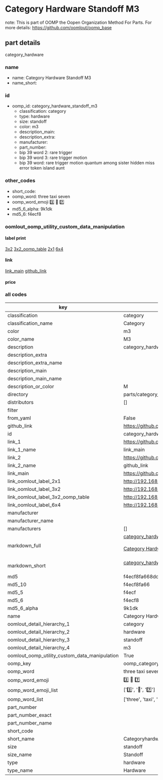 # Category Hardware Standoff M3  

note: This is part of OOMP the Oopen Organization Method For Parts. For more details: https://github.com/oomlout/oomp_base

##  part details



category_hardware

### name
* name: Category Hardware Standoff M3
* name_short: 
### id
* oomp_id: category_hardware_standoff_m3
  * classification: category
  * type: hardware
  * size: standoff
  * color: m3
  * description_main: 
  * description_extra: 
  * manufacturer: 
  * part_number: 
  * bip 39 word 2: rare trigger
  * bip 39 word 3: rare trigger motion
  * bip 39 word: rare trigger motion quantum among sister hidden miss error token island aunt

### other_codes
* short_code: 
* oomp_word: three taxi seven
* oomp_word_emoji :three: :taxi: :seven:
* md5_6_alpha: 9k1dk
* md5_6: f4ecf8






### oomlout_oomp_utility_custom_data_manipulation
#### label print
[3x2](http://192.168.1.245:1112/?label=oomp%209k1dk)
[3x2_oomp_table](http://192.168.1.107:1112/?label=oomp%209k1dk)
[2x1](http://192.168.1.242:1112/?label=oomp%209k1dk)
[6x4](http://192.168.1.55:1112/?label=oomp%209k1dk)    

#### link

[link_main](https://github.com/oomlout/oomlout_oomp_current_version_messy/tree/main/parts/category_hardware_standoff_m3) [github_link](https://github.com/oomlout/oomlout_oomp_part_src/tree/main/parts/category_hardware_standoff_m3)                             

#### price







### all codes 
| key | value |  
| --- | --- |  
| classification | category |  
| classification_name | Category |  
| color | m3 |  
| color_name | M3 |  
| description | category_hardware |  
| description_extra |  |  
| description_extra_name |  |  
| description_main |  |  
| description_main_name |  |  
| description_or_color | M  |  
| directory | parts/category_hardware_standoff_m3 |  
| distributors | [] |  
| filter |  |  
| from_yaml | False |  
| github_link | https://github.com/oomlout/oomlout_oomp_part_src/tree/main/parts/category_hardware_standoff_m3 |  
| id | category_hardware_standoff_m3 |  
| link_1 | https://github.com/oomlout/oomlout_oomp_current_version_messy/tree/main/parts/category_hardware_standoff_m3 |  
| link_1_name | link_main |  
| link_2 | https://github.com/oomlout/oomlout_oomp_part_src/tree/main/parts/category_hardware_standoff_m3 |  
| link_2_name | github_link |  
| link_main | https://github.com/oomlout/oomlout_oomp_current_version_messy/tree/main/parts/category_hardware_standoff_m3 |  
| link_oomlout_label_2x1 | http://192.168.1.242:1112/?label=oomp%209k1dk |  
| link_oomlout_label_3x2 | http://192.168.1.245:1112/?label=oomp%209k1dk |  
| link_oomlout_label_3x2_oomp_table | http://192.168.1.107:1112/?label=oomp%209k1dk |  
| link_oomlout_label_6x4 | http://192.168.1.55:1112/?label=oomp%209k1dk |  
| manufacturer |  |  
| manufacturer_name |  |  
| manufacturers | [] |  
| markdown_full | [category_hardware_standoff_m3](https://github.com/oomlout/oomlout_oomp_current_version_messy/tree/main/parts/category_hardware_standoff_m3)<br>[](https://github.com/oomlout/oomlout_oomp_current_version_messy/tree/main/parts/category_hardware_standoff_m3)<br>[Category Hardware Standoff M3](https://github.com/oomlout/oomlout_oomp_current_version_messy/tree/main/parts/category_hardware_standoff_m3)<br><br> |  
| markdown_short | [category_hardware_standoff_m3](https://github.com/oomlout/oomlout_oomp_current_version_messy/tree/main/parts/category_hardware_standoff_m3)<br><br> |  
| md5 | f4ecf8fa668dcd6f2603faf520ba2590 |  
| md5_10 | f4ecf8fa66 |  
| md5_5 | f4ecf |  
| md5_6 | f4ecf8 |  
| md5_6_alpha | 9k1dk |  
| name | Category Hardware Standoff M3 |  
| oomlout_detail_hierarchy_1 | category |  
| oomlout_detail_hierarchy_2 | hardware |  
| oomlout_detail_hierarchy_3 | standoff |  
| oomlout_detail_hierarchy_4 | m3 |  
| oomlout_oomp_utility_custom_data_manipulation | True |  
| oomp_key | oomp_category_hardware_standoff_m3 |  
| oomp_word | three taxi seven |  
| oomp_word_emoji | :three: :taxi: :seven: |  
| oomp_word_emoji_list | [':three:', ':taxi:', ':seven:'] |  
| oomp_word_list | ['three', 'taxi', 'seven'] |  
| part_number |  |  
| part_number_exact |  |  
| part_number_name |  |  
| short_code |  |  
| short_name | Categoryhardware |  
| size | standoff |  
| size_name | Standoff |  
| type | hardware |  
| type_name | Hardware |  
